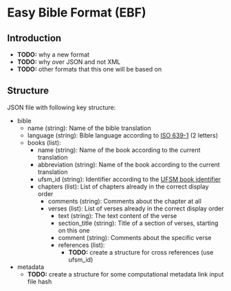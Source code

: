 # Easy Bible Format (EBF)

## Introduction
- **TODO:** why a new format
- **TODO:** why over JSON and not XML
- **TODO:** other formats that this one will be based on

## Structure
JSON file with following key structure:

- bible
    - name (string): Name of the bible translation
    - language (string): Bible language according to [ISO 639-1](https://en.wikipedia.org/wiki/List_of_ISO_639_language_codes) (2 letters)
    - books (list): 
        - name (string): Name of the book according to the current translation
        - abbreviation (string): Name of the book according to the current translation
        - ufsm_id (string): Identifier according to the [UFSM book identifier](https://ubsicap.github.io/usfm/v3.0.2/identification/books.html)
        - chapters (list): List of chapters already in the correct display order
            - comments (string): Comments about the chapter at all
            - verses (list): List of verses already in the correct display order
                - text (string): The text content of the verse
                - section_title (string): Title of a section of verses, starting on this one
                - comment (string): Comments about the specific verse
                - references (list):
                    - **TODO:** create a structure for cross references (use ufsm_id)
- metadata
    - **TODO:** create a structure for some computational metadata link input file hash

